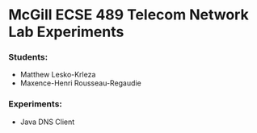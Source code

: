# McGill ECSE 489 Telecom Network Lab Experiments
### Students:
* Matthew Lesko-Krleza
* Maxence-Henri Rousseau-Regaudie

### Experiments:
* Java DNS Client
